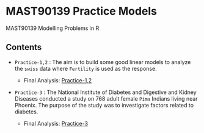 # MAST90139 Practice Models

MAST90139 Modelling Problems in R

## Contents

- `Practice-1,2` : The aim is to build some good linear models to analyze the ``swiss`` data where ``Fertility`` is used as the response.
    - Final Analysis: [Practice-1,2](Practice-1,2/prac1,2.pdf)

- `Practice-3` : The National Institute of Diabetes and Digestive and Kidney Diseases conducted a study on 768 adult female `Pima` Indians living near Phoenix. The purpose of the study was to investigate factors related to diabetes.
    - Final Analysis: [Practice-3](Practice-3/prac3.pdf)